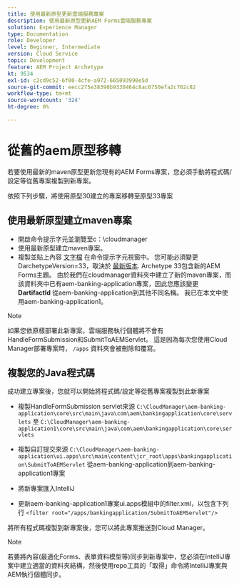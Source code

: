 ```yaml
---
title: 使用最新原型更新雲端服務專案
description: 使用最新原型更新AEM Forms雲端服務專案
solution: Experience Manager
type: Documentation
role: Developer
level: Beginner, Intermediate
version: Cloud Service
topic: Development
feature: AEM Project Archetype
kt: 9534
exl-id: c2cd9c52-6f00-4cfe-a972-665093990e5d
source-git-commit: eecc275e38390b9330464c8ac0750efa2c702c82
workflow-type: tm+mt
source-wordcount: '324'
ht-degree: 0%

---
```


# 從舊的aem原型移轉

若要使用最新的maven原型更新您現有的AEM Forms專案，您必須手動將程式碼/設定等從舊專案複製到新專案。

依照下列步驟，將使用原型30建立的專案移轉至原型33專案

## 使用最新原型建立maven專案

* 開啟命令提示字元並瀏覽至c：\cloudmanager
* 使用最新原型建立maven專案。
* 複製並貼上內容 [文字檔](assets/creating-maven-project.txt) 在命令提示字元視窗中。 您可能必須變更DarchetypeVersion=33，取決於 [最新版本](https://github.com/adobe/aem-project-archetype/releases). Archetype 33包含新的AEM Forms主題。
由於我們在cloudmanager資料夾中建立了新的maven專案，而該資料夾中已有aem-banking-application專案，因此您應該變更 **DartifactId** 從aem-banking-application到其他不同名稱。 我已在本文中使用aem-banking-application1。

>[!NOTE]
>
>如果您依原樣部署此新專案，雲端服務執行個體將不會有HandleFormSubmission和SubmitToAEMServlet。 這是因為每次您使用Cloud Manager部署專案時， `/apps` 資料夾會被刪除和覆寫。

## 複製您的Java程式碼

成功建立專案後，您就可以開始將程式碼/設定等從舊專案複製到此新專案

* 複製HandleFormSubmission servlet來源 ```C:\CloudManager\aem-banking-application\core\src\main\java\com\aem\bankingapplication\core\servlets```
至
  ```C:\CloudManager\aem-banking-application1\core\src\main\java\com\aem\bankingapplication\core\servlets```

* 複製自訂提交來源
  ```C:\CloudManager\aem-banking-application\ui.apps\src\main\content\jcr_root\apps\bankingapplication\SubmitToAEMServlet``` 從aem-banking-application到aem-banking-application1專案

* 將新專案匯入IntelliJ

* 更新aem-banking-application1專案ui.apps模組中的filter.xml，以包含下列行
  ```<filter root="/apps/bankingapplication/SubmitToAEMServlet"/>```

將所有程式碼複製到新專案後，您可以將此專案推送到Cloud Manager。

>[!NOTE]
>
>若要將內容(最適化Forms、表單資料模型等)同步到新專案中，您必須在IntelliJ專案中建立適當的資料夾結構，然後使用repo工具的「取得」命令將IntelliJ專案與AEM執行個體同步。
